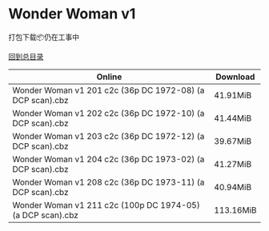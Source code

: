 # Wonder Woman v1

打包下载📦仍在工事中

[回到总目录](/Catalogs.md)







Online | Download
--- | ---
Wonder Woman v1 201 c2c (36p DC 1972-08) (a DCP scan).cbz | 41.91MiB
Wonder Woman v1 202 c2c (36p DC 1972-10) (a DCP scan).cbz | 41.44MiB
Wonder Woman v1 203 c2c (36p DC 1972-12) (a DCP scan).cbz | 39.67MiB
Wonder Woman v1 204 c2c (36p DC 1973-02) (a DCP scan).cbz | 41.27MiB
Wonder Woman v1 208 c2c (36p DC 1973-11) (a DCP scan).cbz | 40.94MiB
Wonder Woman v1 211 c2c (100p DC 1974-05) (a DCP scan).cbz | 113.16MiB